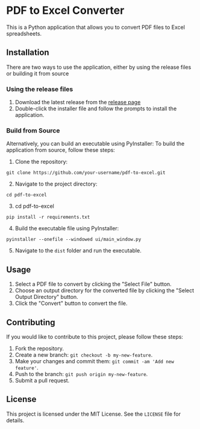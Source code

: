 # PDF to Excel Converter

This is a Python application that allows you to convert PDF files to Excel spreadsheets.

## Installation
There are two ways to use the application, either by using the release files or building it from source

### Using the release files

1. Download the latest release from the [release page](https://github.com/duttabhishek0/pdf2excel/releases/tag/v1.0.0)
2. Double-click the installer file and follow the prompts to install the application.

### Build from Source

Alternatively, you can build an executable using PyInstaller:
To build the application from source, follow these steps:

1. Clone the repository:

```
git clone https://github.com/your-username/pdf-to-excel.git
```

2. Navigate to the project directory:

```
cd pdf-to-excel
```

3. cd pdf-to-excel
```
pip install -r requirements.txt
```

4. Build the executable file using PyInstaller:
```
pyinstaller --onefile --windowed ui/main_window.py
```

5. Navigate to the `dist` folder and run the executable.


## Usage

1. Select a PDF file to convert by clicking the "Select File" button.
2. Choose an output directory for the converted file by clicking the "Select Output Directory" button.
3. Click the "Convert" button to convert the file.

## Contributing

If you would like to contribute to this project, please follow these steps:

1. Fork the repository.
2. Create a new branch: `git checkout -b my-new-feature`.
3. Make your changes and commit them: `git commit -am 'Add new feature'`.
4. Push to the branch: `git push origin my-new-feature`.
5. Submit a pull request.

## License

This project is licensed under the MIT License. See the `LICENSE` file for details.
